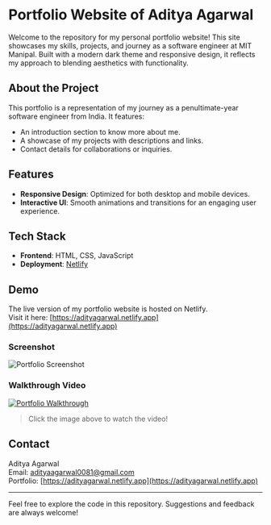 # Portfolio Website of Aditya Agarwal

Welcome to the repository for my personal portfolio website! This site showcases my skills, projects, and journey as a software engineer at MIT Manipal. Built with a modern dark theme and responsive design, it reflects my approach to blending aesthetics with functionality.

## About the Project

This portfolio is a representation of my journey as a penultimate-year software engineer from India. It features:
- An introduction section to know more about me.
- A showcase of my projects with descriptions and links.
- Contact details for collaborations or inquiries.

## Features

- **Responsive Design**: Optimized for both desktop and mobile devices.
- **Interactive UI**: Smooth animations and transitions for an engaging user experience.

## Tech Stack

- **Frontend**: HTML, CSS, JavaScript
- **Deployment**: [Netlify](https://adityagarwal.netlify.app)

## Demo

The live version of my portfolio website is hosted on Netlify.  
Visit it here: [https://adityagarwal.netlify.app](https://adityagarwal.netlify.app)

### Screenshot
![Portfolio Screenshot](https://res.cloudinary.com/dcf0cpuqf/image/upload/v1735073629/Screenshot_2024-12-25_021950_eznls8.png)

### Walkthrough Video
[![Portfolio Walkthrough](https://res.cloudinary.com/dcf0cpuqf/image/upload/v1735073629/Screenshot_2024-12-25_021950_eznls8.png)](https://res.cloudinary.com/dcf0cpuqf/video/upload/v1735073671/Portfolio_walkthrough_v2zpir.mp4)

> Click the image above to watch the video!

## Contact

Aditya Agarwal  
Email: [adityaagarwal0081@gmail.com](mailto:adityaagarwal0081@gmail.com)  
Portfolio: [https://adityagarwal.netlify.app](https://adityagarwal.netlify.app)

---

Feel free to explore the code in this repository. Suggestions and feedback are always welcome!
